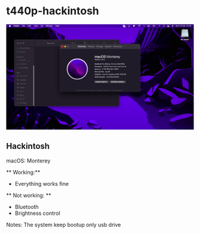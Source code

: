 # t440p-hackintosh

![](/images/t440-monterey.png)

## Hackintosh
macOS: Monterey

** Working:**
- Everything works fine

** Not working: **
- Bluetooth
- Brightness control

Notes:
The system keep bootup only usb drive
